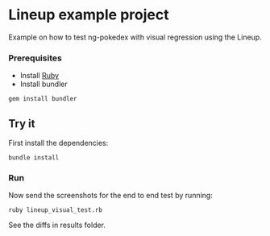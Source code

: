 # Lineup example project

Example on how to test ng-pokedex with visual regression using the Lineup.


### Prerequisites
* Install [Ruby](https://www.ruby-lang.org/pt/)
* Install bundler
```shell
gem install bundler
```

## Try it

First install the dependencies:

```shell
bundle install
```

### Run

Now send the screenshots for the end to end test by running:

```shell
ruby lineup_visual_test.rb
```

See the diffs in results folder.
